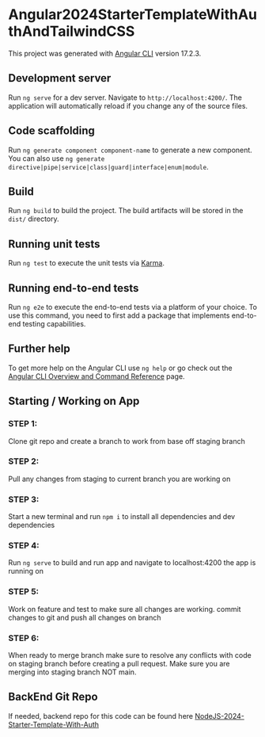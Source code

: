# Angular2024StarterTemplateWithAuthAndTailwindCSS

This project was generated with [Angular CLI](https://github.com/angular/angular-cli) version 17.2.3.

## Development server

Run `ng serve` for a dev server. Navigate to `http://localhost:4200/`. The application will automatically reload if you change any of the source files.

## Code scaffolding

Run `ng generate component component-name` to generate a new component. You can also use `ng generate directive|pipe|service|class|guard|interface|enum|module`.

## Build

Run `ng build` to build the project. The build artifacts will be stored in the `dist/` directory.

## Running unit tests

Run `ng test` to execute the unit tests via [Karma](https://karma-runner.github.io).

## Running end-to-end tests

Run `ng e2e` to execute the end-to-end tests via a platform of your choice. To use this command, you need to first add a package that implements end-to-end testing capabilities.

## Further help

To get more help on the Angular CLI use `ng help` or go check out the [Angular CLI Overview and Command Reference](https://angular.io/cli) page.

## Starting / Working on App

### STEP 1:

Clone git repo and create a branch to work from base off staging branch

### STEP 2:

Pull any changes from staging to current branch you are working on

### STEP 3:

Start a new terminal and run `npm i` to install all dependencies and dev dependencies

### STEP 4:

Run `ng serve` to build and run app and navigate to localhost:4200 the app is running on

### STEP 5:

Work on feature and test to make sure all changes are working. commit changes to git and push all changes on branch

### STEP 6:

When ready to merge branch make sure to resolve any conflicts with code on staging branch before creating a pull request. Make sure you are merging into staging branch NOT main.

## BackEnd Git Repo

If needed, backend repo for this code can be found here [NodeJS-2024-Starter-Template-With-Auth](https://github.com/WilderDev/NodeJS-2024-Starter-Template-With-Auth)
